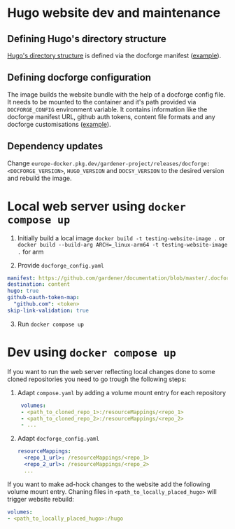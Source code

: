 # Hugo website dev and maintenance

## Defining Hugo's directory structure

[Hugo's directory structure](https://gohugo.io/getting-started/directory-structure/) is defined via the docforge manifest ([example](https://github.com/gardener/documentation/blob/master/.docforge/hugo.yaml)).

## Defining docforge configuration

The image builds the website bundle with the help of a docforge config file. It needs to be mounted to the container and it's path provided via `DOCFORGE_CONFIG` environment variable. It contains information like the docforge manifest URL, github auth tokens, content file formats and any docforge customisations ([example](#local-web-server-using-docker-compose-up)).

## Dependency updates

Change `europe-docker.pkg.dev/gardener-project/releases/docforge:<DOCFORGE_VERSION>`, `HUGO_VERSION` and `DOCSY_VERSION` to the desired version and rebuild the image.

# Local web server using `docker compose up`

1. Initially build a local image `docker build -t testing-website-image .` or `docker build --build-arg ARCH=_linux-arm64 -t testing-website-image .` for arm

2. Provide `docforge_config.yaml`
``` yaml
manifest: https://github.com/gardener/documentation/blob/master/.docforge/website.yaml
destination: content
hugo: true
github-oauth-token-map:
  "github.com": <token>
skip-link-validation: true
```

3. Run `docker compose up`

# Dev using `docker compose up`

If you want to run the web server reflecting local changes done to some cloned repositories you need to go trough the following steps:

1. Adapt `compose.yaml` by adding a volume mount entry for each repository
   ```yaml
    volumes:
    - <path_to_cloned_repo_1>:/resourceMappings/<repo_1>
    - <path_to_cloned_repo_2>:/resourceMappings/<repo_2>
    - ...
   ```
2. Adapt `docforge_config.yaml`
   ```yaml
   resourceMappings:
     <repo_1_url>: /resourceMappings/<repo_1>
     <repo_2_url>: /resourceMappings/<repo_2>
     ...
   ```

If you want to make ad-hock changes to the website add the following volume mount entry. Chaning files in `<path_to_locally_placed_hugo>` will trigger website rebuild:

```yaml
volumes:
- <path_to_locally_placed_hugo>:/hugo 
```